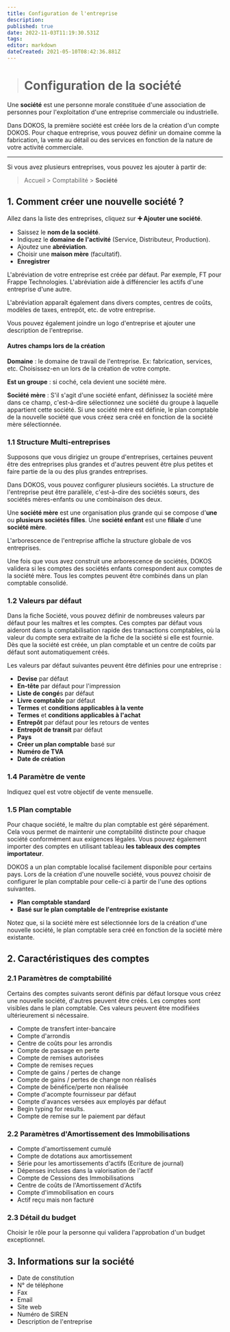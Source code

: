 ```yaml
---
title: Configuration de l'entreprise
description: 
published: true
date: 2022-11-03T11:19:30.531Z
tags: 
editor: markdown
dateCreated: 2021-05-10T08:42:36.881Z
---
```


> # Configuration de la société

Une **société** est une personne morale constituée d'une association de personnes pour l'exploitation d'une entreprise commerciale ou industrielle.

Dans DOKOS, la première société est créée lors de la création d'un compte DOKOS. Pour chaque entreprise, vous pouvez définir un domaine comme la fabrication, la vente au détail ou des services en fonction de la nature de votre activité commerciale.

---

Si vous avez plusieurs entreprises, vous pouvez les ajouter à partir de:

> Accueil > Comptabilité > **Société**

## 1. Comment créer une nouvelle société ?

Allez dans la liste des entreprises, cliquez sur **:heavy_plus_sign: Ajouter une société**.
- Saissez le **nom de la société**.
- Indiquez le **domaine de l'activité** (Service, Distributeur, Production).
- Ajoutez une **abréviation**.
- Choisir une **maison mère** (facultatif).
- **Enregistrer**

L'abréviation de votre entreprise est créée par défaut. Par exemple, FT pour Frappe Technologies. L'abréviation aide à différencier les actifs d'une entreprise d'une autre.

L'abréviation apparaît également dans divers comptes, centres de coûts, modèles de taxes, entrepôt, etc. de votre entreprise.

Vous pouvez également joindre un logo d'entreprise et ajouter une description de l'entreprise.

#### Autres champs lors de la création

**Domaine** : le domaine de travail de l'entreprise. Ex: fabrication, services, etc. Choisissez-en un lors de la création de votre compte.

**Est un groupe** : si coché, cela devient une société mère.

**Société mère** : S'il s'agit d'une société enfant, définissez la société mère dans ce champ, c'est-à-dire sélectionnez une société du groupe à laquelle appartient cette société. Si une société mère est définie, le plan comptable de la nouvelle société que vous créez sera créé en fonction de la société mère sélectionnée.


### 1.1 Structure Multi-entreprises

Supposons que vous dirigiez un groupe d'entreprises, certaines peuvent être des entreprises plus grandes et d'autres peuvent être plus petites et faire partie de la ou des plus grandes entreprises.

Dans DOKOS, vous pouvez configurer plusieurs sociétés. La structure de l'entreprise peut être parallèle, c'est-à-dire des sociétés sœurs, des sociétés mères-enfants ou une combinaison des deux.

Une **société mère** est une organisation plus grande qui se compose d'**une** ou **plusieurs sociétés filles**. Une **société enfant** est une **filiale** d'une **société mère**.

L'arborescence de l'entreprise affiche la structure globale de vos entreprises.

Une fois que vous avez construit une arborescence de sociétés, DOKOS validera si les comptes des sociétés enfants correspondent aux comptes de la société mère. Tous les comptes peuvent être combinés dans un plan comptable consolidé.

### 1.2 Valeurs par défaut

Dans la fiche Société, vous pouvez définir de nombreuses valeurs par défaut pour les maîtres et les comptes. Ces comptes par défaut vous aideront dans la comptabilisation rapide des transactions comptables, où la valeur du compte sera extraite de la fiche de la société si elle est fournie. Dès que la société est créée, un plan comptable et un centre de coûts par défaut sont automatiquement créés.

Les valeurs par défaut suivantes peuvent être définies pour une entreprise :

- **Devise** par défaut
- **En-tête** par défaut pour l'impression
- **Liste de congé**s par défaut
- **Livre comptable** par défaut
- **Termes** et **conditions applicables à la vente**
- **Termes** et **conditions applicables à l'achat**
- **Entrepôt** par défaut pour les retours de ventes
- **Entrepôt de transit** par défaut
- **Pays**
- **Créer un plan comptable** basé sur
- **Numéro de TVA**
- **Date de création**

### 1.4 Paramètre de vente

Indiquez quel est votre objectif de vente mensuelle.

### 1.5 Plan comptable

Pour chaque société, le maître du plan comptable est géré séparément. Cela vous permet de maintenir une comptabilité distincte pour chaque société conformément aux exigences légales. Vous pouvez également importer des comptes en utilisant tableau **les tableaux des comptes importateur**.

DOKOS a un plan comptable localisé facilement disponible pour certains pays. Lors de la création d'une nouvelle société, vous pouvez choisir de configurer le plan comptable pour celle-ci à partir de l'une des options suivantes.

- **Plan comptable standard**
- **Basé sur le plan comptable de l'entreprise existante**

Notez que, si la société mère est sélectionnée lors de la création d'une nouvelle société, le plan comptable sera créé en fonction de la société mère existante.

## 2. Caractéristiques des comptes

### 2.1 Paramètres de comptabilité

Certains des comptes suivants seront définis par défaut lorsque vous créez une nouvelle société, d'autres peuvent être créés. Les comptes sont visibles dans le plan comptable. Ces valeurs peuvent être modifiées ultérieurement si nécessaire.

- Compte de transfert inter-bancaire
- Compte d'arrondis
- Centre de coûts pour les arrondis
- Compte de passage en perte
- Compte de remises autorisées
- Compte de remises reçues
- Compte de gains / pertes de change
- Compte de gains / pertes de change non réalisés
- Compte de bénéfice/perte non réalisée
- Compte d'acompte fournisseur par défaut
- Compte d'avances versées aux employés par défaut
- Begin typing for results.
- Compte de remise sur le paiement par défaut

### 2.2 Paramètres d'Amortissement des Immobilisations

- Compte d'amortissement cumulé
- Compte de dotations aux amortissement
- Série pour les amortissements d'actifs (Ecriture de journal)
- Dépenses incluses dans la valorisation de l'actif
- Compte de Cessions des Immobilisations
- Centre de coûts de l'Amortissement d'Actifs
- Compte d'immobilisation en cours
- Actif reçu mais non facturé

### 2.3 Détail du budget

Choisir le rôle pour la personne qui validera l'approbation d'un budget exceptionnel.

## 3. Informations sur la société

- Date de constitution
- N° de téléphone
- Fax
- Email
- Site web
- Numéro de SIREN
- Description de l'entreprise